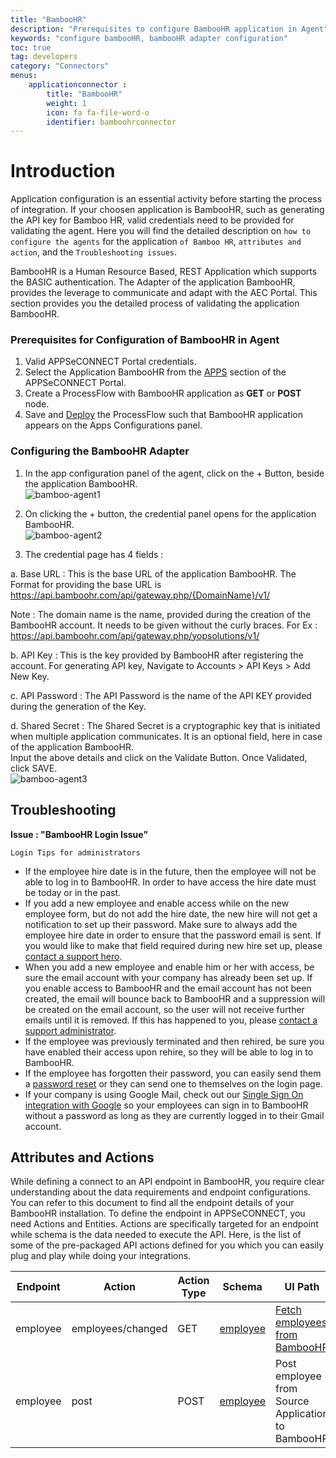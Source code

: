 ```yaml
---
title: "BambooHR"
description: "Prerequisites to configure BambooHR application in Agent"
keywords: "configure bambooHR, bambooHR adapter configuration"
toc: true
tag: developers
category: "Connectors"
menus: 
    applicationconnector :
        title: "BambooHR"
        weight: 1
        icon: fa fa-file-word-o
        identifier: bamboohrconnector
---
```


# Introduction

Application configuration is an essential activity before starting the process of integration. If your choosen application is BambooHR, such as generating the API key for Bamboo HR, valid credentials need to be provided for validating the agent.
Here you will find the detailed description on `how to configure the agents` for the application `of Bamboo HR`, `attributes and action`, and the `Troubleshooting issues`. 

BambooHR is a Human Resource Based, REST Application which supports the BASIC authentication. 
The Adapter of the application BambooHR, provides the leverage to communicate and adapt with the AEC Portal. 
This section provides you the detailed process of validating the application BambooHR.

### Prerequisites for Configuration of BambooHR in Agent

1.	Valid APPSeCONNECT Portal credentials.    
2.	Select the Application BambooHR from the [APPS](/processflow/processflow-app/) section of the APPSeCONNECT Portal.   
3.	Create a ProcessFlow with BambooHR application as **GET** or **POST** node.  
4.	Save and [Deploy](/processflow/deploying-and-executing-processflow/#set-up-connection--on-premise) the ProcessFlow such that BambooHR application appears on the Apps Configurations panel.

### Configuring the BambooHR Adapter

1.	In the app configuration panel of the agent, click on the + Button, beside the application BambooHR.  
![bamboo-agent1](/staticfiles/connectors/media/application-connector/bamboo-agent1.png)

2.	On clicking the + button, the credential panel opens for the application BambooHR.  
![bamboo-agent2](/staticfiles/connectors/media/application-connector/bamboo-agent2.png)

3.  The credential page has 4 fields :

a.	Base URL : This is the base URL of the application BambooHR. The Format for providing the base URL is 
    https://api.bamboohr.com/api/gateway.php/{DomainName}/v1/

Note : The domain name is the name, provided during the creation of the BambooHR account. 
It needs to be given without the curly braces. 
For Ex : https://api.bamboohr.com/api/gateway.php/yopsolutions/v1/

b.	API Key : This is the key provided by BambooHR after registering the account. For generating API key, 
    Navigate to Accounts > API Keys > Add New Key.

c.	API Password : The API Password is the name of the API KEY provided during the generation of the Key.

d.	Shared Secret : The Shared Secret is a cryptographic key that is initiated when multiple application communicates. 
   It is an optional field, here in case of the application BambooHR.   
Input the above details and click on the Validate Button. Once Validated, click SAVE.  
![bamboo-agent3](/staticfiles/connectors/media/application-connector/bamboo-agent3.png)

## Troubleshooting

**Issue : "BambooHR Login Issue"**

`Login Tips for administrators`

* If the employee hire date is in the future, then the employee will not be able to log in to BambooHR. In order to have access the hire date must be today or in the past. 
* If you add a new employee and enable access while on the new employee form, but do not add the hire date, the new hire will not get a notification to set up their password. Make sure to always 
    add the employee hire date in order to ensure that the password email is sent. If you would like to make that field required during new hire set up, please [contact a support hero](https://help.bamboohr.com/hc/en-us/requests/new).
* When you add a new employee and enable him or her with access, be sure the email account with your company has 
    already been set up. If you enable access to BambooHR and the email account has not been created, the email will bounce back to BambooHR and a 
    suppression will be created on the email account, so the user will not receive further emails until it is removed. If this has happened to you, please [contact a support administrator](https://help.bamboohr.com/hc/en-us/requests/new).
* If the employee was previously terminated and then rehired, be sure you have enabled their access upon rehire, so they will be able to log in to BambooHR.
* If the employee has forgotten their password, you can easily send them a [password reset](https://help.bamboohr.com/hc/en-us/articles/227484788) or they can send one to themselves on the login page.
* If your company is using Google Mail, check out our [Single Sign On integration with Google](https://help.bamboohr.com/hc/en-us/articles/216836097) so your employees can sign in to BambooHR without a password as long as they are currently logged in to their Gmail account.

## Attributes and Actions

While defining a connect to an API endpoint in BambooHR, you require clear understanding about the data 
requirements and endpoint configurations. You can refer to this document to find all the endpoint details 
of your BambooHR installation. To define the endpoint in APPSeCONNECT, you need Actions and Entities. 
Actions are specifically targeted for an endpoint while schema is the data needed to execute the API. 
Here, is the list of some of the pre-packaged API actions defined for you which you can easily plug and play 
while doing your integrations.

|Endpoint|Action|Action Type|Schema|UI Path|API Path|
|---|---|---|---|------|----|
|employee|employees/changed|GET|[employee](https://portal.appseconnect.com/AppEntityAction?AppVersionId=a0afe531-bc01-465e-922f-f6b49a0c6098&entityId=89a0d577-4cc9-4be6-b7a7-c61049fc271c&entityActionId=8b34a5c1-ee22-40dc-bd8d-51331d977880&orgId=d21688a4-8967-48de-ae82-31dda565ec51&IsFromPopup=False)|[Fetch employees from BambooHR](/connectors/adding-employee-bamboohr/)|[employee](https://www.bamboohr.com/api/documentation/employees.php)|
|employee|post|POST|[employee](https://portal.appseconnect.com/AppEntityAction?AppVersionId=a0afe531-bc01-465e-922f-f6b49a0c6098&entityId=89a0d577-4cc9-4be6-b7a7-c61049fc271c&entityActionId=9dac2485-6c22-449f-97e4-)|Post employee from Source Application to BambooHR|[employee](https://documentation.bamboohr.com/reference/add-employee-1)|